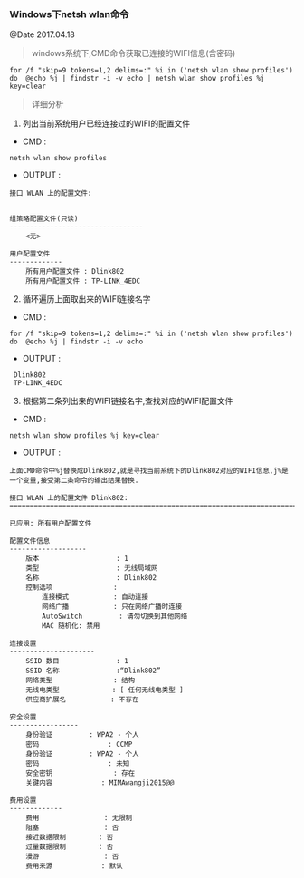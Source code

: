 ### Windows下netsh wlan命令
@Date 2017.04.18

> windows系统下,CMD命令获取已连接的WIFI信息(含密码)

```
for /f "skip=9 tokens=1,2 delims=:" %i in ('netsh wlan show profiles') do  @echo %j | findstr -i -v echo | netsh wlan show profiles %j key=clear
```

> 详细分析

1. 列出当前系统用户已经连接过的WIFI的配置文件

* CMD :

```
netsh wlan show profiles
```

* OUTPUT :

```
接口 WLAN 上的配置文件:


组策略配置文件(只读)
---------------------------------
    <无>

用户配置文件
-------------
    所有用户配置文件 : Dlink802
    所有用户配置文件 : TP-LINK_4EDC
```

2. 循环遍历上面取出来的WIFI连接名字

* CMD :

```
for /f "skip=9 tokens=1,2 delims=:" %i in ('netsh wlan show profiles') do  @echo %j | findstr -i -v echo
```

* OUTPUT :

```
 Dlink802
 TP-LINK_4EDC
```

3. 根据第二条列出来的WIFI链接名字,查找对应的WIFI配置文件

* CMD : 

```
netsh wlan show profiles %j key=clear
```

* OUTPUT :

```
上面CMD命令中%j替换成Dlink802,就是寻找当前系统下的Dlink802对应的WIFI信息,j%是一个变量,接受第二条命令的输出结果替换.

接口 WLAN 上的配置文件 Dlink802:
=======================================================================

已应用: 所有用户配置文件

配置文件信息
-------------------
    版本                   : 1
    类型                   : 无线局域网
    名称                   : Dlink802
    控制选项               :
        连接模式           : 自动连接
        网络广播           : 只在网络广播时连接
        AutoSwitch         : 请勿切换到其他网络
        MAC 随机化: 禁用

连接设置
---------------------
    SSID 数目              : 1
    SSID 名称              :“Dlink802”
    网络类型               : 结构
    无线电类型             : [ 任何无线电类型 ]
    供应商扩展名           : 不存在

安全设置
-----------------
    身份验证         : WPA2 - 个人
    密码                 : CCMP
    身份验证         : WPA2 - 个人
    密码                 : 未知
    安全密钥               : 存在
    关键内容            : MIMAwangji2015@@

费用设置
-------------
    费用                : 无限制
    阻塞                : 否
    接近数据限制        : 否
    过量数据限制        : 否
    漫游                : 否
    费用来源            : 默认
```
